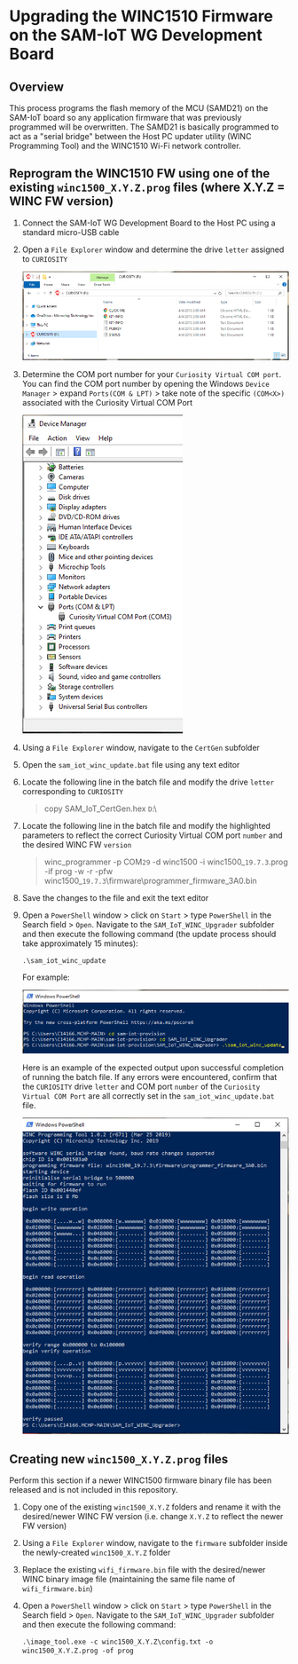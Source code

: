 # Upgrading the WINC1510 Firmware on the SAM-IoT WG Development Board

## Overview

This process programs the flash memory of the MCU (SAMD21) on the SAM-IoT board so any application firmware that was previously programmed will be overwritten.  The SAMD21 is basically programmed to act as a "serial bridge" between the Host PC updater utility (WINC Programming Tool) and the WINC1510 Wi-Fi network controller.

## Reprogram the WINC1510 FW using one of the existing `winc1500_X.Y.Z.prog` files (where X.Y.Z = WINC FW version)

1. Connect the SAM-IoT WG Development Board to the Host PC using a standard micro-USB cable

2. Open a `File Explorer` window and determine the drive `letter` assigned to `CURIOSITY` 

    <img src=".//media/image_01.png" />

3. Determine the COM port number for your `Curiosity Virtual COM port`.  You can find the COM port number by opening the Windows `Device Manager` &gt; expand `Ports(COM & LPT)` &gt; take note of the specific `(COM<X>)` associated with the Curiosity Virtual COM Port

    <img src=".//media/image_02.png" />

4. Using a `File Explorer` window, navigate to the `CertGen` subfolder

5. Open the `sam_iot_winc_update.bat` file using any text editor

6. Locate the following line in the batch file and modify the drive `letter` corresponding to `CURIOSITY`

    > copy SAM_IoT_CertGen.hex `D`:\

7. Locate the following line in the batch file and modify the highlighted parameters to reflect the correct Curiosity Virtual COM port `number` and the desired WINC FW `version`

    > winc_programmer -p COM`29` -d winc1500 -i winc1500_`19.7.3`.prog -if prog -w -r -pfw winc1500_`19.7.3`\firmware\programmer_firmware_3A0.bin

8. Save the changes to the file and exit the text editor

9. Open a `PowerShell` window > click on `Start` > type `PowerShell` in the Search field > `Open`.  Navigate to the `SAM_IoT_WINC_Upgrader` subfolder and then execute the following command (the update process should take approximately 15 minutes):
    ```
    .\sam_iot_winc_update
    ```
    For example:

    <img src=".//media/image_03.png" />

    Here is an example of the expected output upon successful completion of running the batch file.  If any errors were encountered, confirm that the `CURIOSITY` drive `letter` and COM port `number` of the `Curiosity Virtual COM Port` are all correctly set in the `sam_iot_winc_update.bat` file.  
    
    <img src=".//media/image_04.png" />

## Creating new `winc1500_X.Y.Z.prog` files

Perform this section if a newer WINC1500 firmware binary file has been released and is not included in this repository.

1. Copy one of the existing `winc1500_X.Y.Z` folders and rename it with the desired/newer WINC FW version (i.e. change `X.Y.Z` to reflect the newer FW version)

2. Using a `File Explorer` window, navigate to the `firmware` subfolder inside the newly-created `winc1500_X.Y.Z` folder

3. Replace the existing `wifi_firmware.bin` file with the desired/newer WINC binary image file (maintaining the same file name of `wifi_firmware.bin`)

4. Open a `PowerShell` window > click on `Start` > type `PowerShell` in the Search field > `Open`.  Navigate to the `SAM_IoT_WINC_Upgrader` subfolder and then execute the following command:
    ```
    .\image_tool.exe -c winc1500_X.Y.Z\config.txt -o winc1500_X.Y.Z.prog -of prog
    ```
